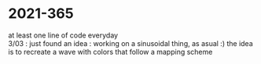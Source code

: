 # 2021-365

at least one line of code everyday  
3/03 : just found an idea : working on a sinusoidal thing, as asual :) the idea is to recreate a wave with colors that follow a mapping scheme